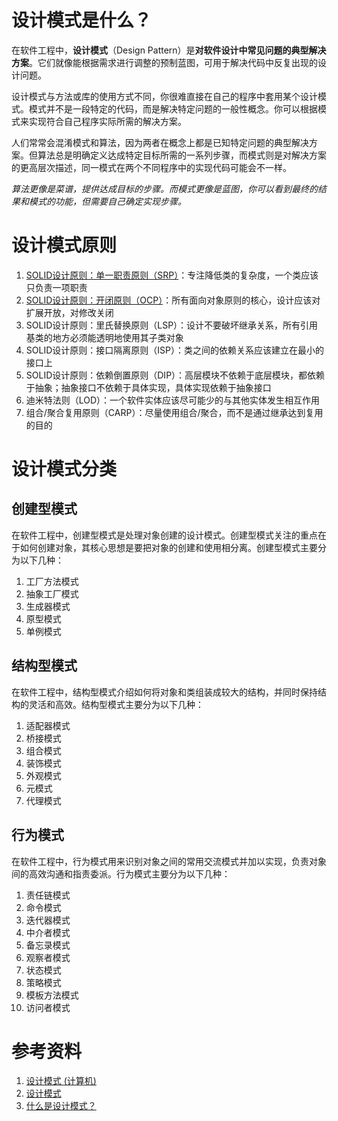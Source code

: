 # 设计模式是什么？

在软件工程中，**设计模式**（Design Pattern）是**对软件设计中常见问题的典型解决方案**。它们就像能根据需求进行调整的预制蓝图，可用于解决代码中反复出现的设计问题。

设计模式与方法或库的使用方式不同，你很难直接在自己的程序中套用某个设计模式。模式并不是一段特定的代码，而是解决特定问题的一般性概念。你可以根据模式来实现符合自己程序实际所需的解决方案。

人们常常会混淆模式和算法，因为两者在概念上都是已知特定问题的典型解决方案。但算法总是明确定义达成特定目标所需的一系列步骤，而模式则是对解决方案的更高层次描述，同一模式在两个不同程序中的实现代码可能会不一样。

*算法更像是菜谱，提供达成目标的步骤。而模式更像是蓝图，你可以看到最终的结果和模式的功能，但需要自己确定实现步骤。*

# 设计模式原则

1. [SOLID设计原则：单一职责原则（SRP）](./principles/SOLID设计原则：单一职责原则（SRP）.md)：专注降低类的复杂度，一个类应该只负责一项职责
2. [SOLID设计原则：开闭原则（OCP）](./principles/SOLID设计原则：开闭原则（OCP）.md)：所有面向对象原则的核心，设计应该对扩展开放，对修改关闭
3. SOLID设计原则：里氏替换原则（LSP）：设计不要破坏继承关系，所有引用基类的地方必须能透明地使用其子类对象
4. SOLID设计原则：接口隔离原则（ISP）：类之间的依赖关系应该建立在最小的接口上
5. SOLID设计原则：依赖倒置原则（DIP）：高层模块不依赖于底层模块，都依赖于抽象；抽象接口不依赖于具体实现，具体实现依赖于抽象接口
6. 迪米特法则（LOD）：一个软件实体应该尽可能少的与其他实体发生相互作用
7. 组合/聚合复用原则（CARP）：尽量使用组合/聚合，而不是通过继承达到复用的目的

# 设计模式分类

## 创建型模式

在软件工程中，创建型模式是处理对象创建的设计模式。创建型模式关注的重点在于如何创建对象，其核心思想是要把对象的创建和使用相分离。创建型模式主要分为以下几种：

1. 工厂方法模式
2. 抽象工厂模式
3. 生成器模式
4. 原型模式
5. 单例模式

## 结构型模式

在软件工程中，结构型模式介绍如何将对象和类组装成较大的结构，并同时保持结构的灵活和高效。结构型模式主要分为以下几种：

1. 适配器模式
2. 桥接模式
3. 组合模式
4. 装饰模式
5. 外观模式
6. 元模式
7. 代理模式

## 行为模式

在软件工程中，行为模式用来识别对象之间的常用交流模式并加以实现，负责对象间的高效沟通和指责委派。行为模式主要分为以下几种：

1. 责任链模式
2. 命令模式
3. 迭代器模式
4. 中介者模式
5. 备忘录模式
6. 观察者模式
7. 状态模式
8. 策略模式
9. 模板方法模式
10. 访问者模式

# 参考资料

1.  [设计模式 (计算机)](https://zh.wikipedia.org/wiki/%E8%AE%BE%E8%AE%A1%E6%A8%A1%E5%BC%8F_(%E8%AE%A1%E7%AE%97%E6%9C%BA))
2.  [设计模式](https://refactoringguru.cn/design-patterns)
3.  [什么是设计模式？](https://www.zhihu.com/question/19558521)